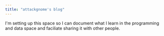 ```yaml
---
title: "attackgnome's blog"
---
```


I'm setting up this space so I can document what I learn in the programming and data space and faciliate sharing it with other people. 
